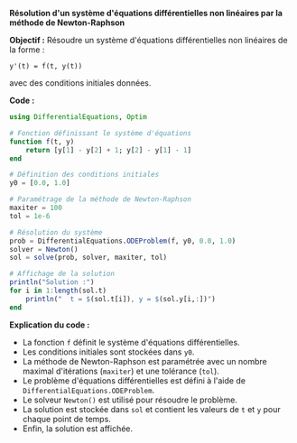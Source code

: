 **Résolution d'un système d'équations différentielles non linéaires par la méthode de Newton-Raphson**

**Objectif :** Résoudre un système d'équations différentielles non linéaires de la forme :

```
y'(t) = f(t, y(t))
```

avec des conditions initiales données.

**Code :**

```julia
using DifferentialEquations, Optim

# Fonction définissant le système d'équations
function f(t, y)
    return [y[1] - y[2] + 1; y[2] - y[1] - 1]
end

# Définition des conditions initiales
y0 = [0.0, 1.0]

# Paramétrage de la méthode de Newton-Raphson
maxiter = 100
tol = 1e-6

# Résolution du système
prob = DifferentialEquations.ODEProblem(f, y0, 0.0, 1.0)
solver = Newton()
sol = solve(prob, solver, maxiter, tol)

# Affichage de la solution
println("Solution :")
for i in 1:length(sol.t)
    println("  t = $(sol.t[i]), y = $(sol.y[i,:])")
end
```

**Explication du code :**

* La fonction `f` définit le système d'équations différentielles.
* Les conditions initiales sont stockées dans `y0`.
* La méthode de Newton-Raphson est paramétrée avec un nombre maximal d'itérations (`maxiter`) et une tolérance (`tol`).
* Le problème d'équations différentielles est défini à l'aide de `DifferentialEquations.ODEProblem`.
* Le solveur `Newton()` est utilisé pour résoudre le problème.
* La solution est stockée dans `sol` et contient les valeurs de `t` et `y` pour chaque point de temps.
* Enfin, la solution est affichée.